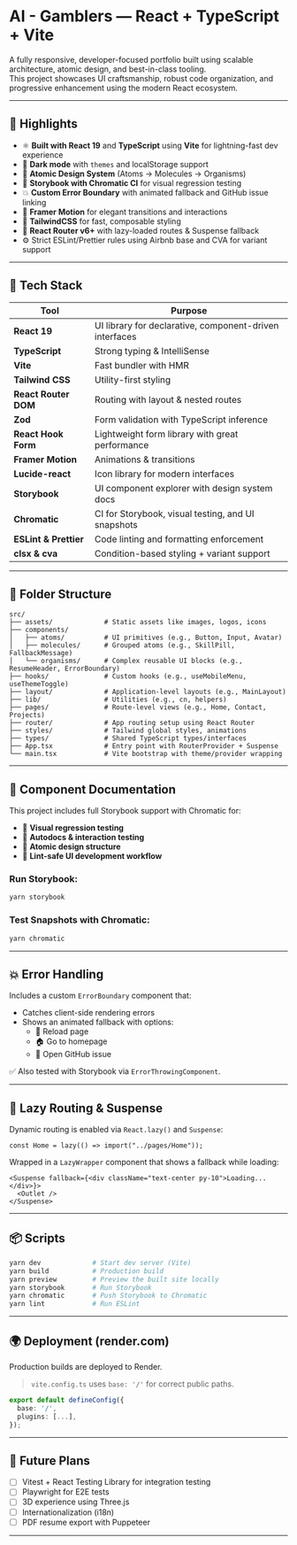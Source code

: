 # AI - Gamblers — React + TypeScript + Vite

A fully responsive, developer-focused portfolio built using scalable architecture, atomic design, and best-in-class tooling.  
This project showcases UI craftsmanship, robust code organization, and progressive enhancement using the modern React ecosystem.

---

## 🧠 Highlights

- ⚛️ **Built with React 19** and **TypeScript** using **Vite** for lightning-fast dev experience
- 🌙 **Dark mode** with `themes` and localStorage support
- 🧱 **Atomic Design System** (Atoms → Molecules → Organisms)
- 🧪 **Storybook with Chromatic CI** for visual regression testing
- 💥 **Custom Error Boundary** with animated fallback and GitHub issue linking
- 🎨 **Framer Motion** for elegant transitions and interactions
- 💅 **TailwindCSS** for fast, composable styling
- 🔁 **React Router v6+** with lazy-loaded routes & Suspense fallback
- ⚙️ Strict ESLint/Prettier rules using Airbnb base and CVA for variant support

---

## 🚀 Tech Stack

| Tool                  | Purpose                                                          |
|-----------------------|------------------------------------------------------------------|
| **React 19**          | UI library for declarative, component-driven interfaces          |
| **TypeScript**        | Strong typing & IntelliSense                                    |
| **Vite**              | Fast bundler with HMR                                            |
| **Tailwind CSS**      | Utility-first styling                                            |
| **React Router DOM**  | Routing with layout & nested routes                             |
| **Zod**               | Form validation with TypeScript inference                        |
| **React Hook Form**   | Lightweight form library with great performance                  |
| **Framer Motion**     | Animations & transitions                                         |
| **Lucide-react**      | Icon library for modern interfaces                               |
| **Storybook**         | UI component explorer with design system docs                    |
| **Chromatic**         | CI for Storybook, visual testing, and UI snapshots               |
| **ESLint & Prettier** | Code linting and formatting enforcement                          |
| **clsx & cva**        | Condition-based styling + variant support                        |

---

## 📁 Folder Structure

```
src/
├── assets/             # Static assets like images, logos, icons
├── components/         
│   ├── atoms/          # UI primitives (e.g., Button, Input, Avatar)
│   ├── molecules/      # Grouped atoms (e.g., SkillPill, FallbackMessage)
│   └── organisms/      # Complex reusable UI blocks (e.g., ResumeHeader, ErrorBoundary)
├── hooks/              # Custom hooks (e.g., useMobileMenu, useThemeToggle)
├── layout/             # Application-level layouts (e.g., MainLayout)
├── lib/                # Utilities (e.g., cn, helpers)
├── pages/              # Route-level views (e.g., Home, Contact, Projects)
├── router/             # App routing setup using React Router
├── styles/             # Tailwind global styles, animations
├── types/              # Shared TypeScript types/interfaces
├── App.tsx             # Entry point with RouterProvider + Suspense
└── main.tsx            # Vite bootstrap with theme/provider wrapping
```

---

## 📘 Component Documentation

This project includes full Storybook support with Chromatic for:

- 🧩 **Visual regression testing**
- 🧪 **Autodocs & interaction testing**
- 🧱 **Atomic design structure**
- 🧼 **Lint-safe UI development workflow**

### Run Storybook:

```bash
yarn storybook
```

### Test Snapshots with Chromatic:

```bash
yarn chromatic
```

---

## 💥 Error Handling

Includes a custom `ErrorBoundary` component that:

- Catches client-side rendering errors
- Shows an animated fallback with options:
  - 🔁 Reload page
  - 🏠 Go to homepage
  - 🐛 Open GitHub issue

✅ Also tested with Storybook via `ErrorThrowingComponent`.

---

## 🔀 Lazy Routing & Suspense

Dynamic routing is enabled via `React.lazy()` and `Suspense`:

```tsx
const Home = lazy(() => import("../pages/Home"));
```

Wrapped in a `LazyWrapper` component that shows a fallback while loading:

```tsx
<Suspense fallback={<div className="text-center py-10">Loading...</div>}>
  <Outlet />
</Suspense>
```

---

## 📦 Scripts

```bash
yarn dev             # Start dev server (Vite)
yarn build           # Production build
yarn preview         # Preview the built site locally
yarn storybook       # Run Storybook
yarn chromatic       # Push Storybook to Chromatic
yarn lint            # Run ESLint
```

---

## 🌍 Deployment (render.com)

Production builds are deployed to Render.

> `vite.config.ts` uses `base: '/'` for correct public paths.

```ts
export default defineConfig({
  base: '/',
  plugins: [...],
});
```
---

## 🧪 Future Plans

- [ ] Vitest + React Testing Library for integration testing
- [ ] Playwright for E2E tests
- [ ] 3D experience using Three.js
- [ ] Internationalization (i18n)
- [ ] PDF resume export with Puppeteer

---
